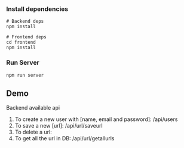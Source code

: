 

### Install dependencies

```
# Backend deps
npm install

# Frontend deps
cd frontend
npm install
```

### Run Server

```
npm run server
```

## Demo

Backend available api
1. To create a new user with [name, email and password]:  /api/users
2. To save a new [url]: /api/url/saveurl
3. To delete a url:
4. To get all the url in DB: /api/url/getallurls
